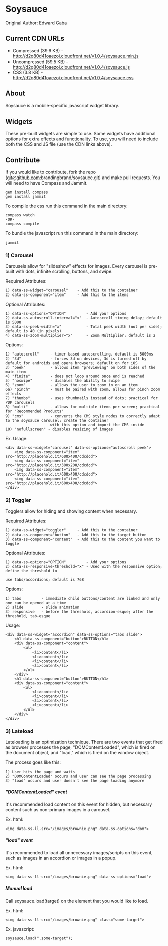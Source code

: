Soysauce
==========================
Original Author: Edward Gaba

Current CDN URLs
--------------
* Compressed (39.6 KB) - http://d2q80d41oaezoi.cloudfront.net/v1.0.4/soysauce.min.js
* Uncompressed (59.5 KB) - http://d2q80d41oaezoi.cloudfront.net/v1.0.4/soysauce.js
* CSS (3.8 KB) - http://d2q80d41oaezoi.cloudfront.net/v1.0.4/soysauce.css

About
--------------
Soysauce is a mobile-specific javascript widget library.

Widgets
--------------

These pre-built widgets are simple to use. Some widgets have additional options for extra effects and functionality. To use, you will need to include both the CSS and JS file (use the CDN links above).

Contribute
--------------
If you would like to contribute, fork the repo (git@github.com:brandingbrand/soysauce.git) and make pull requests. You will need to have Compass and Jammit.

	gem install compass
	gem install jammit

To compile the css run this command in the main directory:

	compass watch
	-OR-
	compass compile

To bundle the javascript run this command in the main directory:

	jammit

### 1) Carousel

Carousels allow for "slideshow" effects for images. Every carousel is pre-built with dots, infinite scrolling, buttons, and swipe.

Required Attributes:

	1) data-ss-widget="carousel" 	- Add this to the container
	2) data-ss-component="item" 	- Add this to the items

Optional Attributes:
	
	1) data-ss-options="OPTION"			- Add your options
	2) data-ss-autoscroll-interval="x"	- Autoscroll timing delay; default is 5000
	3) data-ss-peek-width="x"			- Total peek width (not per side); default is 40 (in pixels)
	4) data-ss-zoom-multiplier="x"		- Zoom Multiplier; default is 2

Options:

	1) "autoscroll" 	- timer based autoscrolling, default is 5000ms
	2) "3d"				- forces 3d on devices, 3d is turned off by default for androids and opera browsers; default on for iOS
	3) "peek" 			- allows item "previewing" on both sides of the main item
	4) "finite" 		- does not loop around once end is reached
	5) "noswipe" 		- disables the ability to swipe
	6) "zoom" 			- allows the user to zoom in on an item
	6a) "pinch"			- must be paired with zoom, allows for pinch zoom effects
	7) "thumbs"			- uses thumbnails instead of dots; practical for PDP carousels
	8) "multi"			- allows for multiple items per screen; practical for "Recommended Products"
	9) "cms"			- converts the CMS style nodes to correctly adapt to the soysauce carousel; create the container 
				  	  	with this option and import the CMS inside
	10) "nofullscreen" - disables resizing of images

Ex. Usage:

	<div data-ss-widget="carousel" data-ss-options="autoscroll peek">
		<img data-ss-component="item" src="http://placehold.it/600x400/cdcdcd">
		<img data-ss-component="item" src="http://placehold.it/300x200/cdcdcd">
		<img data-ss-component="item" src="http://placehold.it/600x400/cdcdcd">
		<img data-ss-component="item" src="http://placehold.it/600x400/cdcdcd">
	</div>

### 2) Toggler

Togglers allow for hiding and showing content when necessary.

Required Attributes:

	1) data-ss-widget="toggler"		- Add this to the container
	2) data-ss-component="button"	- Add this to the target button
	3) data-ss-component="content"	- Add this to the content you want to toggle

Optional Attributes:

	1) data-ss-options="OPTION"			- Add your options
	2) data-ss-responsive-threshold="x"	- Used with the responsive option; define the threshold to 
																				use tabs/accordions; default is 768

Options:

	1) tabs 		- immediate child buttons/content are linked and only one can be opened at a time
	2) slide		- slide animation
	3) responsive	- before the threshold, accordion-esque; after the threshold, tab-esque

Usage:

	<div data-ss-widget="accordion" data-ss-options="tabs slide">
		<h1 data-ss-component="button">BUTTON</h1>
		<div data-ss-component="content">
			<ul>
				<li>content</li>
				<li>content</li>
				<li>content</li>
				<li>content</li>
			</ul>
		</div>
		<h1 data-ss-component="button">BUTTON</h1>
		<div data-ss-component="content">
			<ul>
				<li>content</li>
				<li>content</li>
				<li>content</li>
				<li>content</li>
			</ul>
		</div>
	</div>

### 3) Lateload

Lateloading is an optimization technique. There are two events that get fired as browser processes the page, "DOMContentLoaded", which is fired on the document object, and "load," which is fired on the window object.

The process goes like this:

	1) User hits the page and waits
	2) "DOMContentLoaded" occurs and user can see the page processing
	3) "load" occurs and user doesn't see the page loading anymore

##### "DOMContentLoaded" event

It's recommended load content on this event for hidden, but necessary content such as non-primary images in a carousel.

Ex. html:

	<img data-ss-ll-src="/images/brownie.png" data-ss-options="dom">

##### "load" event

It's recommended to load all unnecessary images/scripts on this event, such as images in an accordion or images in a popup.

Ex. html:

	<img data-ss-ll-src="/images/brownie.png" data-ss-options="load">

##### Manual load

Call soysauce.load(target) on the element that you would like to load.

Ex. html:

	<img data-ss-ll-src="/images/brownie.png" class="some-target">
	
Ex. javascript:
	
	soysauce.load(".some-target");
